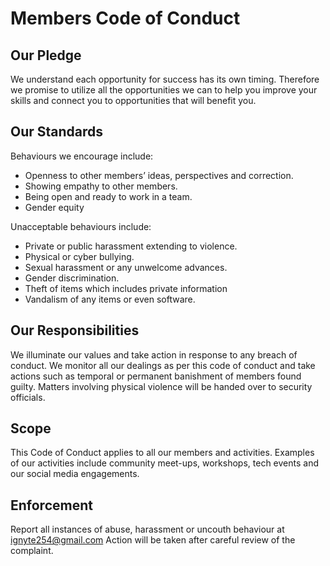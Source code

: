 # Members Code of Conduct

## Our Pledge
We understand each opportunity for success has its own timing. Therefore we promise to utilize all the opportunities we can to help you improve your skills and connect you to opportunities that will benefit you.

## Our Standards
Behaviours we encourage include:
- Openness to other members’ ideas, perspectives and correction.
- Showing empathy to other members.
- Being open and ready to work in a team.
- Gender equity

Unacceptable behaviours include:
- Private or public harassment extending to violence.
- Physical or cyber bullying.
- Sexual harassment or any unwelcome advances.
- Gender discrimination.
- Theft of items which includes private information
- Vandalism of any items or even software.

## Our Responsibilities
We illuminate our values and take action in response to any breach of conduct.
We monitor all our dealings as per this code of conduct and take actions such as temporal or permanent banishment of members found guilty. Matters involving physical violence will be handed over to security officials.

## Scope
This Code of Conduct applies to all our members and activities. Examples of our activities include community meet-ups, workshops, tech events and our social media engagements.

## Enforcement
Report all instances of abuse, harassment or uncouth behaviour at ignyte254@gmail.com
Action will be taken after careful review of the complaint.
